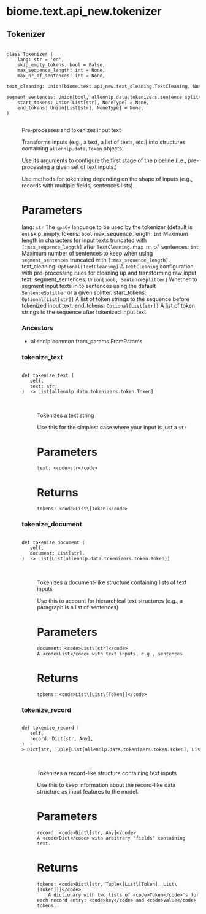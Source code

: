 # biome.text.api_new.tokenizer <Badge text="Module"/>
<dl>
<h2 id="biome.text.api_new.tokenizer.Tokenizer">Tokenizer <Badge text="Class"/></h2>
<dt>
<div class="language-python extra-class">
<pre class="language-python">
    <code>
<span class="token keyword">class</span> <span class="ident">Tokenizer</span> (</span>
    <span>lang: str = 'en'</span><span>,</span>
    <span>skip_empty_tokens: bool = False</span><span>,</span>
    <span>max_sequence_length: int = None</span><span>,</span>
    <span>max_nr_of_sentences: int = None</span><span>,</span>
    <span>text_cleaning: Union[biome.text.api_new.text_cleaning.TextCleaning, NoneType] = None</span><span>,</span>
    <span>segment_sentences: Union[bool, allennlp.data.tokenizers.sentence_splitter.SentenceSplitter] = False</span><span>,</span>
    <span>start_tokens: Union[List[str], NoneType] = None</span><span>,</span>
    <span>end_tokens: Union[List[str], NoneType] = None</span><span>,</span>
<span>)</span>
    </code></pre></div>
</dt>
<dd>
<div class="desc"><p>Pre-processes and tokenizes input text</p>
<p>Transforms inputs (e.g., a text, a list of texts, etc.) into structures containing <code>allennlp.data.Token</code> objects.</p>
<p>Use its arguments to configure the first stage of the pipeline (i.e., pre-processing a given set of text inputs.)</p>
<p>Use methods for tokenizing depending on the shape of inputs (e.g., records with multiple fields, sentences lists).</p>
<h1 id="parameters">Parameters</h1>
<p>lang: <code>str</code>
The <code>spaCy</code> language to be used by the tokenizer (default is <code>en</code>)
skip_empty_tokens: <code>bool</code>
max_sequence_length: <code>int</code>
Maximum length in characters for input texts truncated with <code>[:max_sequence_length]</code> after <code>TextCleaning</code>.
max_nr_of_sentences: <code>int</code>
Maximum number of sentences to keep when using <code>segment_sentences</code> truncated with <code>[:max_sequence_length]</code>.
text_cleaning: <code>Optional[TextCleaning]</code>
A <code>TextCleaning</code> configuration with pre-processing rules for cleaning up and transforming raw input text.
segment_sentences:
<code>Union[bool, SentenceSplitter]</code>
Whether to segment input texts in to sentences using the default <code>SentenceSplitter</code> or a given splitter.
start_tokens: <code>Optional[List[str]]</code>
A list of token strings to the sequence before tokenized input text.
end_tokens: <code>Optional[List[str]]</code>
A list of token strings to the sequence after tokenized input text.</p></div>
<h3>Ancestors</h3>
<ul class="hlist">
<li>allennlp.common.from_params.FromParams</li>
</ul>
<dl>
<h3 id="biome.text.api_new.tokenizer.Tokenizer.tokenize_text">tokenize_text <Badge text="Method"/></h3>
<dt>
<div class="language-python extra-class">
<pre class="language-python">
<code>
<span class="token keyword">def</span> <span class="ident">tokenize_text</span> (</span>
   self,
   text: str,
)  -> List[allennlp.data.tokenizers.token.Token]
</code>
        </pre>
</div>
</dt>
<dd>
<div class="desc"><p>Tokenizes a text string</p>
<p>Use this for the simplest case where your input is just a <code>str</code></p>
<h1 id="parameters">Parameters</h1>
<pre><code>text: &lt;code&gt;str&lt;/code&gt;
</code></pre>
<h1 id="returns">Returns</h1>
<pre><code>tokens: &lt;code&gt;List\[Token]&lt;/code&gt;
</code></pre></div>
</dd>
<h3 id="biome.text.api_new.tokenizer.Tokenizer.tokenize_document">tokenize_document <Badge text="Method"/></h3>
<dt>
<div class="language-python extra-class">
<pre class="language-python">
<code>
<span class="token keyword">def</span> <span class="ident">tokenize_document</span> (</span>
   self,
   document: List[str],
)  -> List[List[allennlp.data.tokenizers.token.Token]]
</code>
        </pre>
</div>
</dt>
<dd>
<div class="desc"><p>Tokenizes a document-like structure containing lists of text inputs</p>
<p>Use this to account for hierarchical text structures (e.g., a paragraph is a list of sentences)</p>
<h1 id="parameters">Parameters</h1>
<pre><code>document: &lt;code&gt;List\[str]&lt;/code&gt;
A &lt;code&gt;List&lt;/code&gt; with text inputs, e.g., sentences
</code></pre>
<h1 id="returns">Returns</h1>
<pre><code>tokens: &lt;code&gt;List\[List\[Token]]&lt;/code&gt;
</code></pre></div>
</dd>
<h3 id="biome.text.api_new.tokenizer.Tokenizer.tokenize_record">tokenize_record <Badge text="Method"/></h3>
<dt>
<div class="language-python extra-class">
<pre class="language-python">
<code>
<span class="token keyword">def</span> <span class="ident">tokenize_record</span> (</span>
   self,
   record: Dict[str, Any],
)  -> Dict[str, Tuple[List[allennlp.data.tokenizers.token.Token], List[allennlp.data.tokenizers.token.Token]]]
</code>
        </pre>
</div>
</dt>
<dd>
<div class="desc"><p>Tokenizes a record-like structure containing text inputs</p>
<p>Use this to keep information about the record-like data structure as input features to the model.</p>
<h1 id="parameters">Parameters</h1>
<pre><code>record: &lt;code&gt;Dict\[str, Any]&lt;/code&gt;
A &lt;code&gt;Dict&lt;/code&gt; with arbitrary "fields" containing text.
</code></pre>
<h1 id="returns">Returns</h1>
<pre><code>tokens: &lt;code&gt;Dict\[str, Tuple\[List\[Token], List\[Token]]]&lt;/code&gt;
    A dictionary with two lists of &lt;code&gt;Token&lt;/code&gt;'s for each record entry: &lt;code&gt;key&lt;/code&gt; and &lt;code&gt;value&lt;/code&gt; tokens.
</code></pre></div>
</dd>
</dl>
</dd>
</dl>
